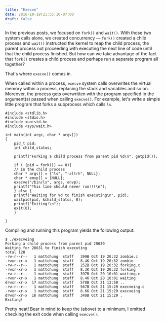 ```yaml
---
title: "Execve"
date: 2018-10-19T21:55:10-07:00
draft: false
---
```


In the previous posts, we focused on `fork()` and `wait()`. With those two
system calls alone, we created concurrency — `fork()` created a child process
and `wait()` instructed the kernel to reap the child process, the parent process
not proceeding with executing the next line of code until that the child process
finished. But how can we take advantage of the fact that `fork()` creates a
child process and perhaps run a separate program all together?

That's where `execve()` comes in.

When called within a process, `execve` system calls overwrites the virtual
memory within a process, replacing the stack and variables and so on. Moreover,
the process gets overwritten with the program specified in the argument(s)
passed when calling `execve()`. For example, let's write a simple little program
that forks a subprocess which calls `ls`.

```
#include <stdlib.h>
#include <stdio.h>
#include <unistd.h>
#include <sys/wait.h>

int main(int argc, char * argv[])
{
    pid_t pid;
    int child_status;

    printf("Forking a child process from parent pid %d\n", getpid());

    if ( (pid = fork()) == 0){
	// In the child process
	char * args[] = {"ls", "-altrh", NULL};
	char * envp[] = {NULL};
	execve("/bin/ls", args, envp);
	printf("This line should never run!!!\n");
    } else {
	printf("Waiting for %d to finish executing\n", pid);
	waitpid(pid, &child_status, 0);
	printf("Exiting!\n");
	exit(0);
    }

}
```

Compiling and running this program yields the following output:

```
$ ./execveing 
Forking a child process from parent pid 28630
Waiting for 28631 to finish executing
total 128
-rw-r--r--   1 mattchung  staff   399B Oct 19 20:32 zombie.c
-rwxr-xr-x   1 mattchung  staff   8.4K Oct 19 20:32 zombie
-rw-r--r--   1 mattchung  staff   252B Oct 19 20:32 forking.c
-rwxr-xr-x   1 mattchung  staff   8.3K Oct 19 20:32 forking
-rw-r--r--   1 mattchung  staff   397B Oct 20 10:01 waiting.c
-rwxr-xr-x   1 mattchung  staff   8.4K Oct 20 10:01 waiting
drwxr-xr-x  17 mattchung  staff   578B Oct 21 13:50 ..
-rw-r--r--   1 mattchung  staff   567B Oct 21 15:29 execveing.c
-rwxr-xr-x   1 mattchung  staff   8.6K Oct 21 15:29 execveing
drwxr-xr-x  10 mattchung  staff   340B Oct 21 15:29 .
Exiting!
```

Pretty neat! Bear in mind to keep the (above) to a minimum, I omitted checking
the exit code when calling `execve()`.



